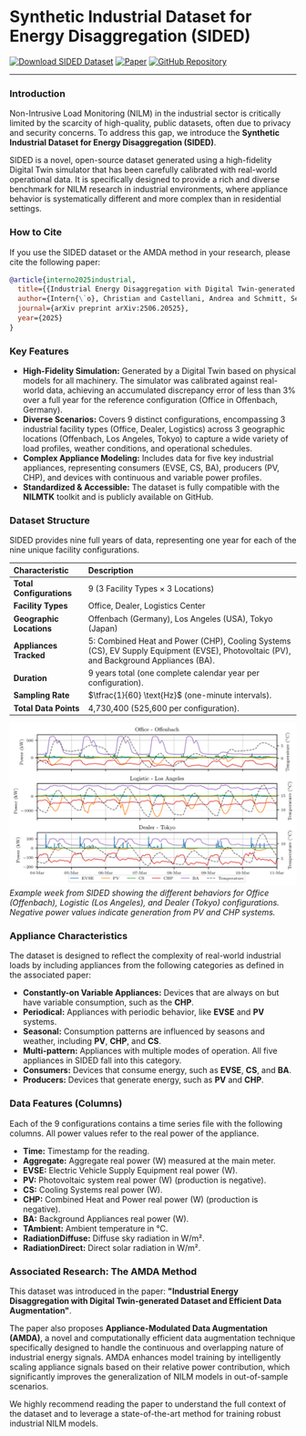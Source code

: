 # Synthetic Industrial Dataset for Energy Disaggregation (SIDED)

[![Download SIDED Dataset](https://img.shields.io/badge/Download-Dataset-blue.svg)](https://figshare.com/s/f824da90af2d8318de6a)
[![Paper](https://img.shields.io/badge/arXiv-2506.20525-b31b1b.svg)](https://arxiv.org/abs/2506.20525)
[![GitHub Repository](https://img.shields.io/badge/GitHub-Repo-green.svg)](https://github.com/ChristianInterno/SIDED)

---

### Introduction
Non-Intrusive Load Monitoring (NILM) in the industrial sector is critically limited by the scarcity of high-quality, public datasets, often due to privacy and security concerns. To address this gap, we introduce the **Synthetic Industrial Dataset for Energy Disaggregation (SIDED)**.

SIDED is a novel, open-source dataset generated using a high-fidelity Digital Twin simulator that has been carefully calibrated with real-world operational data. It is specifically designed to provide a rich and diverse benchmark for NILM research in industrial environments, where appliance behavior is systematically different and more complex than in residential settings.

### How to Cite
If you use the SIDED dataset or the AMDA method in your research, please cite the following paper:

```bibtex
@article{interno2025industrial,
  title={{Industrial Energy Disaggregation with Digital Twin-generated Dataset and Efficient Data Augmentation}},
  author={Intern{\`o}, Christian and Castellani, Andrea and Schmitt, Sebastian and Stella, Fabio and Hammer, Barbara},
  journal={arXiv preprint arXiv:2506.20525},
  year={2025}
}
```

### Key Features
* **High-Fidelity Simulation:** Generated by a Digital Twin based on physical models for all machinery. The simulator was calibrated against real-world data, achieving an accumulated discrepancy error of less than 3% over a full year for the reference configuration (Office in Offenbach, Germany).
* **Diverse Scenarios:** Covers 9 distinct configurations, encompassing 3 industrial facility types (Office, Dealer, Logistics) across 3 geographic locations (Offenbach, Los Angeles, Tokyo) to capture a wide variety of load profiles, weather conditions, and operational schedules.
* **Complex Appliance Modeling:** Includes data for five key industrial appliances, representing consumers (EVSE, CS, BA), producers (PV, CHP), and devices with continuous and variable power profiles.
* **Standardized & Accessible:** The dataset is fully compatible with the **NILMTK** toolkit and is publicly available on GitHub.

### Dataset Structure

SIDED provides nine full years of data, representing one year for each of the nine unique facility configurations.

| Characteristic         | Description                                                                                                                           |
| :--------------------- | :------------------------------------------------------------------------------------------------------------------------------------ |
| **Total Configurations** | 9 (3 Facility Types × 3 Locations)                                                                                         |
| **Facility Types** | Office, Dealer, Logistics Center                                                                                           |
| **Geographic Locations**| Offenbach (Germany), Los Angeles (USA), Tokyo (Japan)                                                                          |
| **Appliances Tracked** | 5: Combined Heat and Power (CHP), Cooling Systems (CS), EV Supply Equipment (EVSE), Photovoltaic (PV), and Background Appliances (BA). |
| **Duration** | 9 years total (one complete calendar year per configuration).                                                                    |
| **Sampling Rate** | $\tfrac{1}{60} \text{Hz}$ (one-minute intervals).                                                                                 |
| **Total Data Points** | 4,730,400 (525,600 per configuration).                                                                                     |

![Example data from the SIDED dataset, showing various configurations and locations.](Img/plot_days-1.png)
*Example week from SIDED showing the different behaviors for Office (Offenbach), Logistic (Los Angeles), and Dealer (Tokyo) configurations. Negative power values indicate generation from PV and CHP systems.*

### Appliance Characteristics
The dataset is designed to reflect the complexity of real-world industrial loads by including appliances from the following categories as defined in the associated paper:

* **Constantly-on Variable Appliances:** Devices that are always on but have variable consumption, such as the **CHP**.
* **Periodical:** Appliances with periodic behavior, like **EVSE** and **PV** systems.
* **Seasonal:** Consumption patterns are influenced by seasons and weather, including **PV**, **CHP**, and **CS**.
* **Multi-pattern:** Appliances with multiple modes of operation. All five appliances in SIDED fall into this category.
* **Consumers:** Devices that consume energy, such as **EVSE**, **CS**, and **BA**.
* **Producers:** Devices that generate energy, such as **PV** and **CHP**.

### Data Features (Columns)
Each of the 9 configurations contains a time series file with the following columns. All power values refer to the real power of the appliance.

* **Time:** Timestamp for the reading.
* **Aggregate:** Aggregate real power (W) measured at the main meter.
* **EVSE:** Electric Vehicle Supply Equipment real power (W).
* **PV:** Photovoltaic system real power (W) (production is negative).
* **CS:** Cooling Systems real power (W).
* **CHP:** Combined Heat and Power real power (W) (production is negative).
* **BA:** Background Appliances real power (W).
* **TAmbient:** Ambient temperature in °C.
* **RadiationDiffuse:** Diffuse sky radiation in W/m².
* **RadiationDirect:** Direct solar radiation in W/m².

### Associated Research: The AMDA Method
This dataset was introduced in the paper: **"Industrial Energy Disaggregation with Digital Twin-generated Dataset and Efficient Data Augmentation"**.

The paper also proposes **Appliance-Modulated Data Augmentation (AMDA)**, a novel and computationally efficient data augmentation technique specifically designed to handle the continuous and overlapping nature of industrial energy signals. AMDA enhances model training by intelligently scaling appliance signals based on their relative power contribution, which significantly improves the generalization of NILM models in out-of-sample scenarios.

We highly recommend reading the paper to understand the full context of the dataset and to leverage a state-of-the-art method for training robust industrial NILM models.

